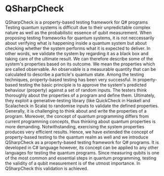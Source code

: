 # QSharpCheck
QSharpCheck is a property-based testing framework for Q# programs
Testing quantum systems is difficult due to their unpredictable complex nature as well as the probabilistic essence of qubit measurement. When proposing testing frameworks for quantum systems, it is not neccessarily about verifying what is happening inside a quantum system but about checking whether the system performs what it is expected to deliver. In other words, we validate the system by regarding it as a black box and taking care of the ultimate result. We can therefore describe some of the system's properties based on its outcome. We mean the properties which are called observable. An observable is a measurable quantity that can be calculated to describe a particle's quantum state.
Among the testing techniques, property-based testing has been very successful. In property-based testing the basic principle is to approve the system's predicted behaviour (property) against a set of random inputs. The testers think thoroughly about the properties of a program and define them. Ultimately, they exploit a generative-testing library (like QuickCheck in Haskell and Scalacheck in Scala) to randomise inputs to validate the defined properties. Generally, it is challenging to think about and write the properties of a program. Moreover, the concept of quantum programming differs from current programming concepts, thus thinking about quantum properties is more demanding. Notwithstanding, exercising the system properties produces very efficient results.
Hence, we have extended the concept of property-based testing to the quantum realm as well and we introduce QSharpCheck as a property-based testing framework for Q# programs. It is developed in C# language however, its concept can be applied to any other languages for testing the quantum programs. Since measuring qubits is one of the most common and essential steps in quantum programming, testing the validity of a qubit measurement is of the utmost importance. In QSharpCheck this validation is achieved. 
